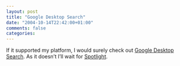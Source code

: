```yaml
---
layout: post
title: "Google Desktop Search"
date: "2004-10-14T22:42:00+01:00"
comments: false
categories: 
---
```


<p>If it supported my platform, I would surely check out <a href="http://beust.com/weblog/archives/000195.html">Google Desktop Search</a>. As it doesn&#8217;t I&#8217;ll wait for <a href="http://www.apple.com/macosx/tiger/spotlight.html">Spotlight</a>.</p>


